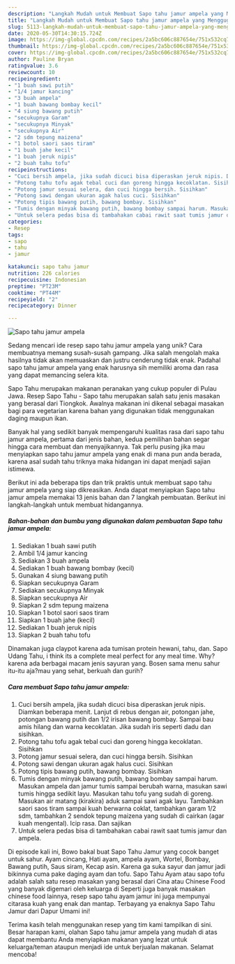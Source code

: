 ```yaml
---
description: "Langkah Mudah untuk Membuat Sapo tahu jamur ampela yang Menggugah Selera"
title: "Langkah Mudah untuk Membuat Sapo tahu jamur ampela yang Menggugah Selera"
slug: 5113-langkah-mudah-untuk-membuat-sapo-tahu-jamur-ampela-yang-menggugah-selera
date: 2020-05-30T14:30:15.724Z
image: https://img-global.cpcdn.com/recipes/2a5bc606c887654e/751x532cq70/sapo-tahu-jamur-ampela-foto-resep-utama.jpg
thumbnail: https://img-global.cpcdn.com/recipes/2a5bc606c887654e/751x532cq70/sapo-tahu-jamur-ampela-foto-resep-utama.jpg
cover: https://img-global.cpcdn.com/recipes/2a5bc606c887654e/751x532cq70/sapo-tahu-jamur-ampela-foto-resep-utama.jpg
author: Pauline Bryan
ratingvalue: 3.6
reviewcount: 10
recipeingredient:
- "1 buah sawi putih"
- "1/4 jamur kancing"
- "3 buah ampela"
- "1 buah bawang bombay kecil"
- "4 siung bawang putih"
- "secukupnya Garam"
- "secukupnya Minyak"
- "secukupnya Air"
- "2 sdm tepung maizena"
- "1 botol saori saos tiram"
- "1 buah jahe kecil"
- "1 buah jeruk nipis"
- "2 buah tahu tofu"
recipeinstructions:
- "Cuci bersih ampela, jika sudah dicuci bisa diperaskan jeruk nipis. Diamkan beberapa menit. Lanjut di rebus dengan air, potongan jahe, potongan bawang putih dan 1/2 irisan bawang bombay. Sampai bau amis hilang dan warna kecoklatan. Jika sudah iris seperti dadu dan sisihkan."
- "Potong tahu tofu agak tebal cuci dan goreng hingga kecoklatan. Sisihkan"
- "Potong jamur sesuai selera, dan cuci hingga bersih. Sisihkan"
- "Potong sawi dengan ukuran agak halus cuci. Sisihkan"
- "Potong tipis bawang putih, bawang bombay. Sisihkan"
- "Tumis dengan minyak bawang putih, bawang bombay sampai harum. Masukan ampela dan jamur tumis sampai berubah warna, masukan sawi tumis hingga sedikit layu. Masukan tahu tofu yang sudah di goreng. Masukan air matang (kirakira) aduk sampai sawi agak layu. Tambahkan saori saos tiram sampai kuah berwarna coklat, tambahkan garam 1/2 sdm, tambahkan 2 sendok tepung maizena yang sudah di cairkan (agar kuah mengental). Icip rasa. Dan sajikan"
- "Untuk selera pedas bisa di tambahakan cabai rawit saat tumis jamur dan ampela."
categories:
- Resep
tags:
- sapo
- tahu
- jamur

katakunci: sapo tahu jamur 
nutrition: 226 calories
recipecuisine: Indonesian
preptime: "PT23M"
cooktime: "PT44M"
recipeyield: "2"
recipecategory: Dinner

---
```



![Sapo tahu jamur ampela](https://img-global.cpcdn.com/recipes/2a5bc606c887654e/751x532cq70/sapo-tahu-jamur-ampela-foto-resep-utama.jpg)

Sedang mencari ide resep sapo tahu jamur ampela yang unik? Cara membuatnya memang susah-susah gampang. Jika salah mengolah maka hasilnya tidak akan memuaskan dan justru cenderung tidak enak. Padahal sapo tahu jamur ampela yang enak harusnya sih memiliki aroma dan rasa yang dapat memancing selera kita.

Sapo Tahu merupakan makanan peranakan yang cukup populer di Pulau Jawa. Resep Sapo Tahu - Sapo tahu merupakan salah satu jenis masakan yang berasal dari Tiongkok. Awalnya makanan ini dikenal sebagai masakan bagi para vegetarian karena bahan yang digunakan tidak menggunakan daging maupun ikan.

Banyak hal yang sedikit banyak mempengaruhi kualitas rasa dari sapo tahu jamur ampela, pertama dari jenis bahan, kedua pemilihan bahan segar hingga cara membuat dan menyajikannya. Tak perlu pusing jika mau menyiapkan sapo tahu jamur ampela yang enak di mana pun anda berada, karena asal sudah tahu triknya maka hidangan ini dapat menjadi sajian istimewa.


Berikut ini ada beberapa tips dan trik praktis untuk membuat sapo tahu jamur ampela yang siap dikreasikan. Anda dapat menyiapkan Sapo tahu jamur ampela memakai 13 jenis bahan dan 7 langkah pembuatan. Berikut ini langkah-langkah untuk membuat hidangannya.

<!--inarticleads1-->

##### Bahan-bahan dan bumbu yang digunakan dalam pembuatan Sapo tahu jamur ampela:

1. Sediakan 1 buah sawi putih
1. Ambil 1/4 jamur kancing
1. Sediakan 3 buah ampela
1. Sediakan 1 buah bawang bombay (kecil)
1. Gunakan 4 siung bawang putih
1. Siapkan secukupnya Garam
1. Sediakan secukupnya Minyak
1. Siapkan secukupnya Air
1. Siapkan 2 sdm tepung maizena
1. Siapkan 1 botol saori saos tiram
1. Siapkan 1 buah jahe (kecil)
1. Sediakan 1 buah jeruk nipis
1. Siapkan 2 buah tahu tofu


Dinamakan juga claypot karena ada tumisan protein hewani, tahu, dan. Sapo Udang Tahu, i think its a complete meal perfect for any meal time. Why? karena ada berbagai macam jenis sayuran yang. Bosen sama menu sahur itu-itu aja?mau yang sehat, berkuah dan gurih? 

<!--inarticleads2-->

##### Cara membuat Sapo tahu jamur ampela:

1. Cuci bersih ampela, jika sudah dicuci bisa diperaskan jeruk nipis. Diamkan beberapa menit. Lanjut di rebus dengan air, potongan jahe, potongan bawang putih dan 1/2 irisan bawang bombay. Sampai bau amis hilang dan warna kecoklatan. Jika sudah iris seperti dadu dan sisihkan.
1. Potong tahu tofu agak tebal cuci dan goreng hingga kecoklatan. Sisihkan
1. Potong jamur sesuai selera, dan cuci hingga bersih. Sisihkan
1. Potong sawi dengan ukuran agak halus cuci. Sisihkan
1. Potong tipis bawang putih, bawang bombay. Sisihkan
1. Tumis dengan minyak bawang putih, bawang bombay sampai harum. Masukan ampela dan jamur tumis sampai berubah warna, masukan sawi tumis hingga sedikit layu. Masukan tahu tofu yang sudah di goreng. Masukan air matang (kirakira) aduk sampai sawi agak layu. Tambahkan saori saos tiram sampai kuah berwarna coklat, tambahkan garam 1/2 sdm, tambahkan 2 sendok tepung maizena yang sudah di cairkan (agar kuah mengental). Icip rasa. Dan sajikan
1. Untuk selera pedas bisa di tambahakan cabai rawit saat tumis jamur dan ampela.


Di episode kali ini, Bowo bakal buat Sapo Tahu Jamur yang cocok banget untuk sahur. Ayam cincang, Hati ayam, ampela ayam, Wortel, Bombay, Bawang putih, Saus siram, Kecap asin. Karena ga suka sayur dan jamur jadi bikinnya cuma pake daging ayam dan tofu. Sapo Tahu Ayam atau sapo tofu adalah salah satu resep masakan yang berasal dari Cina atau Chinese Food yang banyak digemari oleh keluarga di Seperti juga banyak masakan chinese food lainnya, resep sapo tahu ayam jamur ini juga mempunyai citarasa kuah yang enak dan mantap. Terbayang ya enaknya Sapo Tahu Jamur dari Dapur Umami ini! 

Terima kasih telah menggunakan resep yang tim kami tampilkan di sini. Besar harapan kami, olahan Sapo tahu jamur ampela yang mudah di atas dapat membantu Anda menyiapkan makanan yang lezat untuk keluarga/teman ataupun menjadi ide untuk berjualan makanan. Selamat mencoba!
